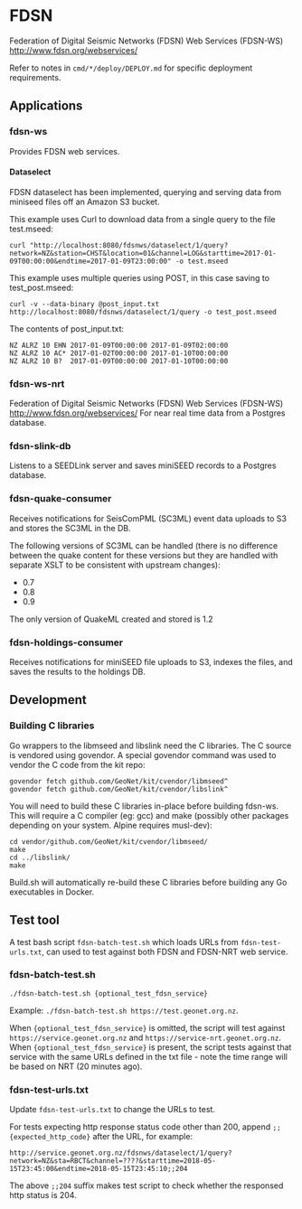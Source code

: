 # FDSN

Federation of Digital Seismic Networks (FDSN) Web Services (FDSN-WS) http://www.fdsn.org/webservices/

Refer to notes in `cmd/*/deploy/DEPLOY.md` for specific deployment requirements.

## Applications

### fdsn-ws

Provides FDSN web services.  

#### Dataselect

FDSN dataselect has been implemented, querying and serving data from miniseed files off an Amazon S3 bucket.

This example uses Curl to download data from a single query to the file test.mseed:

```
curl "http://localhost:8080/fdsnws/dataselect/1/query?network=NZ&station=CHST&location=01&channel=LOG&starttime=2017-01-09T00:00:00&endtime=2017-01-09T23:00:00" -o test.mseed
```
 
This example uses multiple queries using POST, in this case saving to test_post.mseed:

```
curl -v --data-binary @post_input.txt http://localhost:8080/fdsnws/dataselect/1/query -o test_post.mseed
```

The contents of post_input.txt:

```
NZ ALRZ 10 EHN 2017-01-09T00:00:00 2017-01-09T02:00:00
NZ ALRZ 10 AC* 2017-01-02T00:00:00 2017-01-10T00:00:00
NZ ALRZ 10 B?  2017-01-09T00:00:00 2017-01-10T00:00:00
```
### fdsn-ws-nrt

Federation of Digital Seismic Networks (FDSN) Web Services (FDSN-WS) http://www.fdsn.org/webservices/ For 
near real time data from a Postgres database.

### fdsn-slink-db

Listens to a SEEDLink server and saves miniSEED records to a Postgres database.

### fdsn-quake-consumer

Receives notifications for SeisComPML (SC3ML) event data uploads to S3 and stores the SC3ML in the DB.

The following versions of SC3ML can be handled (there is no difference between the quake content for these versions but they are 
handled with separate XSLT to be consistent with upstream changes):

* 0.7
* 0.8
* 0.9

The only version of QuakeML created and stored is 1.2

### fdsn-holdings-consumer

Receives notifications for miniSEED file uploads to S3, indexes the files, and saves the results to the holdings DB. 


## Development

### Building C libraries

Go wrappers to the libmseed and libslink need the C libraries.  The C source is vendored using govendor.  A special govendor 
command was used to vendor the C code from the kit repo:

```
govendor fetch github.com/GeoNet/kit/cvendor/libmseed^
govendor fetch github.com/GeoNet/kit/cvendor/libslink^
```

You will need to build these C libraries in-place before building fdsn-ws.  This will require a C compiler (eg: gcc)
and make (possibly other packages depending on your system.  Alpine requires musl-dev):

```
cd vendor/github.com/GeoNet/kit/cvendor/libmseed/
make
cd ../libslink/
make
```

Build.sh will automatically re-build these C libraries before building any Go executables in Docker.

## Test tool

A test bash script `fdsn-batch-test.sh` which loads URLs from `fdsn-test-urls.txt`, can used to test against both FDSN and FDSN-NRT web service.

### fdsn-batch-test.sh

```
./fdsn-batch-test.sh {optional_test_fdsn_service}
```
Example: `./fdsn-batch-test.sh https://test.geonet.org.nz`.

When `{optional_test_fdsn_service}` is omitted, the script will test against `https://service.geonet.org.nz` and `https://service-nrt.geonet.org.nz`. When `{optional_test_fdsn_service}` is present, the script tests against that service with the same URLs defined in the txt file - note the time range will be based on NRT (20 minutes ago).

### fdsn-test-urls.txt

Update `fdsn-test-urls.txt` to change the URLs to test.

For tests expecting http response status code other than 200, append `;;{expected_http_code}` after the URL, for example:
```
http://service.geonet.org.nz/fdsnws/dataselect/1/query?network=NZ&sta=RBCT&channel=????&starttime=2018-05-15T23:45:00&endtime=2018-05-15T23:45:10;;204
```
The above `;;204` suffix makes test script to check whether the responsed http status is 204.
